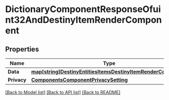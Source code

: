 # DictionaryComponentResponseOfuint32AndDestinyItemRenderComponent

## Properties
Name | Type | Description | Notes
------------ | ------------- | ------------- | -------------
**Data** | [**map[string]DestinyEntitiesItemsDestinyItemRenderComponent**](Destiny.Entities.Items.DestinyItemRenderComponent.md) |  | [optional] 
**Privacy** | [**ComponentsComponentPrivacySetting**](Components.ComponentPrivacySetting.md) |  | [optional] 

[[Back to Model list]](../README.md#documentation-for-models) [[Back to API list]](../README.md#documentation-for-api-endpoints) [[Back to README]](../README.md)


